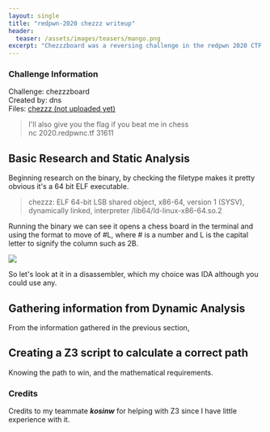 ```yaml
---
layout: single
title: "redpwn-2020 chezzz writeup"
header:
  teaser: /assets/images/teasers/mango.png
excerpt: "Chezzzboard was a reversing challenge in the redpwn 2020 CTF that involved z3 to solve math problems."
---
```


### Challenge Information

Challenge: chezzzboard  
Created by: dns  
Files: [chezzz (not uploaded yet)](/assets/files/chezzz)
>I'll also give you the flag if you beat me in chess  
>nc 2020.redpwnc.tf 31611

## Basic Research and Static Analysis

Beginning research on the binary, by checking the filetype makes it pretty obvious it's a 64 bit ELF executable.  

>chezzz: ELF 64-bit LSB shared object, x86-64, version 1 (SYSV), dynamically linked, interpreter /lib64/ld-linux-x86-64.so.2

Running the binary we can see it opens a chess board in the terminal and using the format to move of #L, where # is a number and L is the capital letter to signify the column such as 2B.

![](/content/OEP/chezzz/board.PNG)

So let's look at it in a disassembler, which my choice was IDA although you could use any. 

## Gathering information from Dynamic Analysis

From the information gathered in the previous section, 

## Creating a Z3 script to calculate a correct path

Knowing the path to win, and the mathematical requirements.

### Credits

Credits to my teammate **_kosinw_** for helping with Z3 since I have little experience with it.